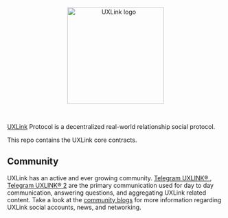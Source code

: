 <br/>
<p align="center">
<a href="https://uxlink.io/" target="_blank">
<img src="https://www.uxlink.io/UXLINK.png" width="225" alt="UXLink logo">
</a>
</p>
<br/>


[UXLink](https://uxlink.io/) Protocol is a decentralized real-world relationship social protocol.

This repo contains the UXLink core contracts.

## Community

UXLink has an active and ever growing community. [Telegram UXLINK® ](https://t.me/uxlinkofficial), [Telegram UXLINK® 2](https://t.me/uxlinkofficial2)
are the primary communication used for day to day communication,
answering questions, and aggregating UXLink related content. Take
a look at the [community blogs](https://blog.uxlink.io/) for more information
regarding UXLink social accounts, news, and networking.